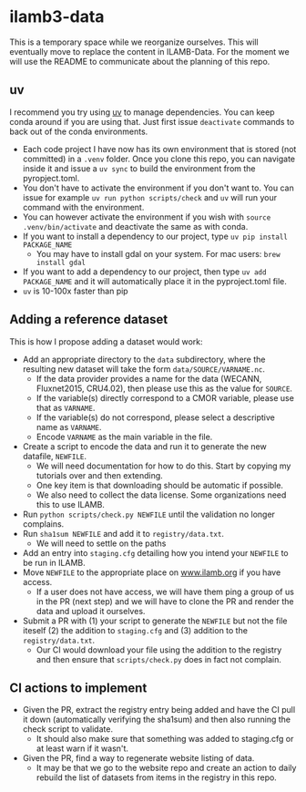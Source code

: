 # ilamb3-data

This is a temporary space while we reorganize ourselves. This will eventually
move to replace the content in ILAMB-Data. For the moment we will use the README
to communicate about the planning of this repo.

## uv

I recommend you try using
[uv](https://docs.astral.sh/uv/getting-started/installation/) to manage
dependencies. You can keep conda around if you are using that. Just first issue
`deactivate` commands to back out of the conda environments. 

- Each code project I have now has its own environment that is stored (not
  committed) in a `.venv` folder. Once you clone this repo, you can navigate
  inside it and issue a `uv sync` to build the environment from the pyropject.toml. 
- You don't have to activate the environment if you don't want to. You can issue
  for example `uv run python scripts/check` and `uv` will run your command with
  the environment. 
- You can however activate the environment if you wish with `source
  .venv/bin/activate` and deactivate the same as with conda.
- If you want to install a dependency to our project, type `uv pip install PACKAGE_NAME`
  - You may have to install gdal on your system. For mac users: `brew install gdal`
- If you want to add a dependency to our project, then type `uv add
  PACKAGE_NAME` and it will automatically place it in the pyproject.toml file. 
- `uv` is 10-100x faster than pip


## Adding a reference dataset

This is how I propose adding a dataset would work:

- Add an appropriate directory to the `data` subdirectory, where the resulting
  new dataset will take the form `data/SOURCE/VARNAME.nc`.
    - If the data provider provides a name for the data (WECANN, Fluxnet2015,
      CRU4.02), then please use this as the value for `SOURCE`.
    - If the variable(s) directly correspond to a CMOR variable, please use that
      as `VARNAME`. 
    - If the variable(s) do not correspond, please select a descriptive name as
      `VARNAME`.
    - Encode `VARNAME` as the main variable in the file. 
- Create a script to encode the data and run it to generate the new datafile,
  `NEWFILE`.
    - We will need documentation for how to do this. Start by copying my
      tutorials over and then extending.
    - One key item is that downloading should be automatic if possible.
    - We also need to collect the data license. Some organizations need this to
      use ILAMB.
- Run `python scripts/check.py NEWFILE` until the validation no longer
  complains.
- Run `sha1sum NEWFILE` and add it to `registry/data.txt`.
    - We will need to settle on the paths
- Add an entry into `staging.cfg` detailing how you intend your `NEWFILE` to be
  run in ILAMB.
- Move `NEWFILE` to the appropriate place on www.ilamb.org if you have access.
    - If a user does not have access, we will have them ping a group of us in
      the PR (next step) and we will have to clone the PR and render the data
      and upload it ourselves.
- Submit a PR with (1) your script to generate the `NEWFILE` but not the file
  iteself (2) the addition to `staging.cfg` and (3) addition to the
  `registry/data.txt`.
    - Our CI would download your file using the addition to the registry and
      then ensure that `scripts/check.py` does in fact not complain. 

## CI actions to implement

- Given the PR, extract the registry entry being added and have the CI pull it
  down (automatically verifying the sha1sum) and then also running the check
  script to validate.
    - It should also make sure that something was added to staging.cfg or at
      least warn if it wasn't.
- Given the PR, find a way to regenerate website listing of data.
    - It may be that we go to the website repo and create an action to daily
      rebuild the list of datasets from items in the registry in this repo.